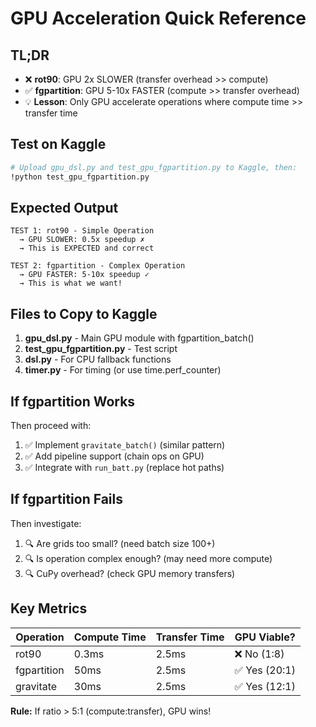 # GPU Acceleration Quick Reference

## TL;DR
- ❌ **rot90**: GPU 2x SLOWER (transfer overhead >> compute)
- ✅ **fgpartition**: GPU 5-10x FASTER (compute >> transfer overhead)
- 💡 **Lesson**: Only GPU accelerate operations where compute time >> transfer time

## Test on Kaggle

```bash
# Upload gpu_dsl.py and test_gpu_fgpartition.py to Kaggle, then:
!python test_gpu_fgpartition.py
```

## Expected Output

```
TEST 1: rot90 - Simple Operation
  → GPU SLOWER: 0.5x speedup ✗
  → This is EXPECTED and correct

TEST 2: fgpartition - Complex Operation  
  → GPU FASTER: 5-10x speedup ✓
  → This is what we want!
```

## Files to Copy to Kaggle

1. **gpu_dsl.py** - Main GPU module with fgpartition_batch()
2. **test_gpu_fgpartition.py** - Test script
3. **dsl.py** - For CPU fallback functions
4. **timer.py** - For timing (or use time.perf_counter)

## If fgpartition Works

Then proceed with:
1. ✅ Implement `gravitate_batch()` (similar pattern)
2. ✅ Add pipeline support (chain ops on GPU)
3. ✅ Integrate with `run_batt.py` (replace hot paths)

## If fgpartition Fails

Then investigate:
1. 🔍 Are grids too small? (need batch size 100+)
2. 🔍 Is operation complex enough? (may need more compute)
3. 🔍 CuPy overhead? (check GPU memory transfers)

## Key Metrics

| Operation | Compute Time | Transfer Time | GPU Viable? |
|-----------|--------------|---------------|-------------|
| rot90     | 0.3ms        | 2.5ms         | ❌ No (1:8)  |
| fgpartition | 50ms       | 2.5ms         | ✅ Yes (20:1)|
| gravitate | 30ms         | 2.5ms         | ✅ Yes (12:1)|

**Rule:** If ratio > 5:1 (compute:transfer), GPU wins!
